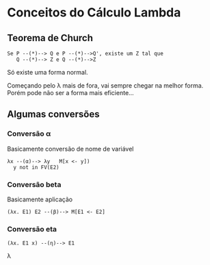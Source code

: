 # Conceitos do Cálculo Lambda

## Teorema de Church

```
Se P --(*)--> Q e P --(*)-->Q', existe um Z tal que
   Q --(*)--> Z e Q --(*)-->Z

```

Só existe uma forma normal.

Começando pelo λ mais de fora, vai sempre chegar na melhor forma. 
    Porém pode não ser a forma mais eficiente...


## Algumas conversões

### Conversão α

Basicamente conversão de nome de variável

```
λx --(α)--> λy   M[x <- y])
  y not in FV(E2)

```

### Conversão beta

Basicamente aplicação

```
(λx. E1) E2 --(β)--> M[E1 <- E2]

```

### Conversão eta

```
(λx. E1 x) --(η)--> E1
```





λ